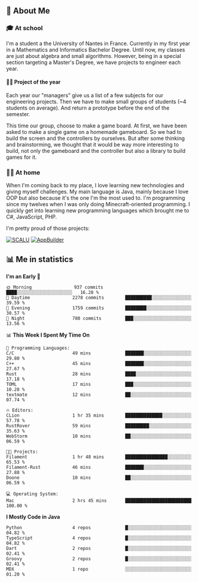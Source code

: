 ## 👀 About Me

### 🎓 At school

I'm a student a the University of Nantes in France. Currently in my first year in a Mathematics and Informatics Bachelor Degree. Until now, my classes are just about algebra and small algorithms. However, being in a special section targeting a Master's Degree, we have projects to engineer each year. 

#### 🔧🔬 Project of the year

Each year our "managers" give us a list of a few subjects for our engineering projects. Then we have to make small groups of students (~4 students on average). And return a prototype before the end of the semester.

This time our group, choose to make a game board. At first, we have been asked to make a single game on a homemade gameboard. So we had to build the screen and the controllers by ourselves. 
But after some thinking and brainstorming, we thought that it would be way more interesting to build, not only the gameboard and the controller but also a library to build games for it.

### 👨‍💻 At home

When I'm coming back to my place, I love learning new technologies and giving myself challenges. My main language is Java, mainly because I love OOP but also because it's the one I'm the most used to. I'm programming since my twelves when I was only doing Minecraft-oriented programming.  I quickly get into learning new programming languages which brought me to C#, JavaScript, PHP. 

I'm pretty proud of those projects:

[![SCALU](https://github-readme-stats.vercel.app/api/pin?username=renardfute&repo=SCALU)](https://github.com/renardfute/scalu)
[![AppBuilder](https://github-readme-stats.vercel.app/api/pin?username=pulsedev2&repo=AppBuilder)](https://github.com/pulsedev2/AppBuilder)

## 📊 Me in statistics
<!--START_SECTION:waka-->
**I'm an Early 🐤** 

```text
🌞 Morning                937 commits         ████░░░░░░░░░░░░░░░░░░░░░   16.28 % 
🌆 Daytime                2278 commits        ██████████░░░░░░░░░░░░░░░   39.59 % 
🌃 Evening                1759 commits        ████████░░░░░░░░░░░░░░░░░   30.57 % 
🌙 Night                  780 commits         ███░░░░░░░░░░░░░░░░░░░░░░   13.56 % 
```


📊 **This Week I Spent My Time On** 

```text
💬 Programming Languages: 
C/C                      49 mins             ███████░░░░░░░░░░░░░░░░░░   29.80 % 
C++                      45 mins             ███████░░░░░░░░░░░░░░░░░░   27.67 % 
Rust                     28 mins             ████░░░░░░░░░░░░░░░░░░░░░   17.18 % 
TOML                     17 mins             ███░░░░░░░░░░░░░░░░░░░░░░   10.28 % 
textmate                 12 mins             ██░░░░░░░░░░░░░░░░░░░░░░░   07.74 % 

🔥 Editors: 
CLion                    1 hr 35 mins        ██████████████░░░░░░░░░░░   57.78 % 
RustRover                59 mins             █████████░░░░░░░░░░░░░░░░   35.63 % 
WebStorm                 10 mins             ██░░░░░░░░░░░░░░░░░░░░░░░   06.59 % 

🐱‍💻 Projects: 
Filament                 1 hr 48 mins        ████████████████░░░░░░░░░   65.53 % 
Filament-Rust            46 mins             ███████░░░░░░░░░░░░░░░░░░   27.88 % 
Doone                    10 mins             ██░░░░░░░░░░░░░░░░░░░░░░░   06.59 % 

💻 Operating System: 
Mac                      2 hrs 45 mins       █████████████████████████   100.00 % 
```

**I Mostly Code in Java** 

```text
Python                   4 repos             █░░░░░░░░░░░░░░░░░░░░░░░░   04.82 % 
TypeScript               4 repos             █░░░░░░░░░░░░░░░░░░░░░░░░   04.82 % 
Dart                     2 repos             █░░░░░░░░░░░░░░░░░░░░░░░░   02.41 % 
Groovy                   2 repos             █░░░░░░░░░░░░░░░░░░░░░░░░   02.41 % 
MDX                      1 repo              ░░░░░░░░░░░░░░░░░░░░░░░░░   01.20 % 
```




<!--END_SECTION:waka-->
